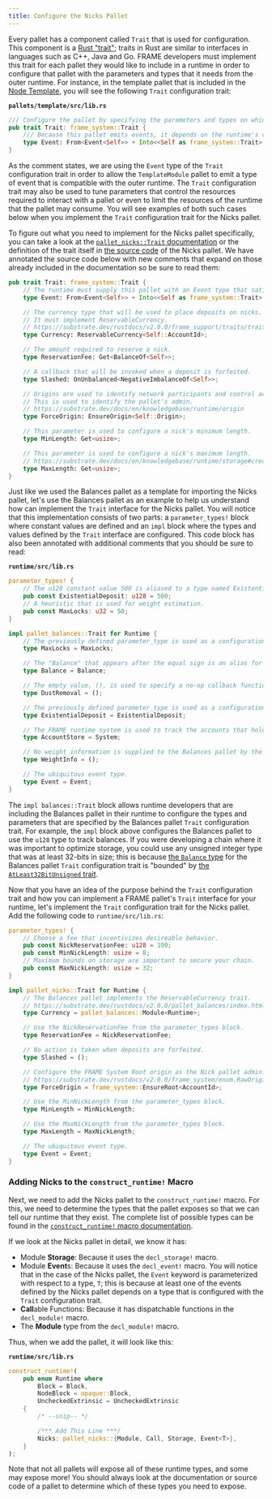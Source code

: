```yaml
---
title: Configure the Nicks Pallet
---
```


Every pallet has a component called `Trait` that is used for configuration. This component is a
[Rust "trait"](https://doc.rust-lang.org/book/ch10-02-traits.html); traits in Rust are similar to
interfaces in languages such as C++, Java and Go. FRAME developers must implement this trait for
each pallet they would like to include in a runtime in order to configure that pallet with the
parameters and types that it needs from the outer runtime. For instance, in the template pallet that
is included in the
[Node Template](https://github.com/substrate-developer-hub/substrate-node-template), you will see
the following `Trait` configuration trait:

**`pallets/template/src/lib.rs`**

```rust
/// Configure the pallet by specifying the parameters and types on which it depends.
pub trait Trait: frame_system::Trait {
    /// Because this pallet emits events, it depends on the runtime's definition of an event.
    type Event: From<Event<Self>> + Into<<Self as frame_system::Trait>::Event>;
}
```

As the comment states, we are using the `Event` type of the `Trait` configuration trait in order to
allow the `TemplateModule` pallet to emit a type of event that is compatible with the outer runtime.
The `Trait` configuration trait may also be used to tune parameters that control the resources
required to interact with a pallet or even to limit the resources of the runtime that the pallet may
consume. You will see examples of both such cases below when you implement the `Trait` configuration
trait for the Nicks pallet.

To figure out what you need to implement for the Nicks pallet specifically, you can take a look at
the
[`pallet_nicks::Trait` documentation](https://substrate.dev/rustdocs/v2.0.0/pallet_nicks/trait.Trait.html)
or the definition of the trait itself in
[the source code](https://github.com/paritytech/substrate/blob/v2.0.0/frame/nicks/src/lib.rs) of the
Nicks pallet. We have annotated the source code below with new comments that expand on those already
included in the documentation so be sure to read them:

```rust
pub trait Trait: frame_system::Trait {
    // The runtime must supply this pallet with an Event type that satisfies the pallet's requirements.
    type Event: From<Event<Self>> + Into<<Self as frame_system::Trait>::Event>;

    // The currency type that will be used to place deposits on nicks.
    // It must implement ReservableCurrency.
    // https://substrate.dev/rustdocs/v2.0.0/frame_support/traits/trait.ReservableCurrency.html
    type Currency: ReservableCurrency<Self::AccountId>;

    // The amount required to reserve a nick.
    type ReservationFee: Get<BalanceOf<Self>>;

    // A callback that will be invoked when a deposit is forfeited.
    type Slashed: OnUnbalanced<NegativeImbalanceOf<Self>>;

    // Origins are used to identify network participants and control access.
    // This is used to identify the pallet's admin.
    // https://substrate.dev/docs/en/knowledgebase/runtime/origin
    type ForceOrigin: EnsureOrigin<Self::Origin>;

    // This parameter is used to configure a nick's minimum length.
    type MinLength: Get<usize>;

    // This parameter is used to configure a nick's maximum length.
    // https://substrate.dev/docs/en/knowledgebase/runtime/storage#create-bounds
    type MaxLength: Get<usize>;
}
```

Just like we used the Balances pallet as a template for importing the Nicks pallet, let's use the
Balances pallet as an example to help us understand how can implement the `Trait` interface for the
Nicks pallet. You will notice that this implementation consists of two parts: a `parameter_types!`
block where constant values are defined and an `impl` block where the types and values defined by
the `Trait` interface are configured. This code block has also been annotated with additional
comments that you should be sure to read:

**`runtime/src/lib.rs`**

```rust
parameter_types! {
    // The u128 constant value 500 is aliased to a type named ExistentialDeposit.
    pub const ExistentialDeposit: u128 = 500;
    // A heuristic that is used for weight estimation.
    pub const MaxLocks: u32 = 50;
}

impl pallet_balances::Trait for Runtime {
    // The previously defined parameter_type is used as a configuration parameter.
    type MaxLocks = MaxLocks;

    // The "Balance" that appears after the equal sign is an alias for the u128 type.
    type Balance = Balance;

    // The empty value, (), is used to specify a no-op callback function.
    type DustRemoval = ();

    // The previously defined parameter_type is used as a configuration parameter.
    type ExistentialDeposit = ExistentialDeposit;

    // The FRAME runtime system is used to track the accounts that hold balances.
    type AccountStore = System;

    // No weight information is supplied to the Balances pallet by the Node Template's runtime.
    type WeightInfo = ();

    // The ubiquitous event type.
    type Event = Event;
}
```

The `impl balances::Trait` block allows runtime developers that are including the Balances pallet in
their runtime to configure the types and parameters that are specified by the Balances pallet
`Trait` configuration trait. For example, the `impl` block above configures the Balances pallet to
use the `u128` type to track balances. If you were developing a chain where it was important to
optimize storage, you could use any unsigned integer type that was at least 32-bits in size; this is
because
[the `Balance` type](https://substrate.dev/rustdocs/v2.0.0/pallet_balances/trait.Trait.html#associatedtype.Balance)
for the Balances pallet `Trait` configuration trait is "bounded" by
[the `AtLeast32BitUnsigned` trait](https://substrate.dev/rustdocs/v2.0.0/sp_arithmetic/traits/trait.AtLeast32BitUnsigned.html).

Now that you have an idea of the purpose behind the `Trait` configuration trait and how you can
implement a FRAME pallet's `Trait` interface for your runtime, let's implement the `Trait`
configuration trait for the Nicks pallet. Add the following code to `runtime/src/lib.rs`:

```rust
parameter_types! {
    // Choose a fee that incentivizes desireable behavior.
    pub const NickReservationFee: u128 = 100;
    pub const MinNickLength: usize = 8;
    // Maximum bounds on storage are important to secure your chain.
    pub const MaxNickLength: usize = 32;
}

impl pallet_nicks::Trait for Runtime {
    // The Balances pallet implements the ReservableCurrency trait.
    // https://substrate.dev/rustdocs/v2.0.0/pallet_balances/index.html#implementations-2
    type Currency = pallet_balances::Module<Runtime>;

    // Use the NickReservationFee from the parameter_types block.
    type ReservationFee = NickReservationFee;

    // No action is taken when deposits are forfeited.
    type Slashed = ();

    // Configure the FRAME System Root origin as the Nick pallet admin.
    // https://substrate.dev/rustdocs/v2.0.0/frame_system/enum.RawOrigin.html#variant.Root
    type ForceOrigin = frame_system::EnsureRoot<AccountId>;

    // Use the MinNickLength from the parameter_types block.
    type MinLength = MinNickLength;

    // Use the MaxNickLength from the parameter_types block.
    type MaxLength = MaxNickLength;

    // The ubiquitous event type.
    type Event = Event;
}
```

### Adding Nicks to the `construct_runtime!` Macro

Next, we need to add the Nicks pallet to the `construct_runtime!` macro. For this, we need to
determine the types that the pallet exposes so that we can tell our runtime that they exist. The
complete list of possible types can be found in the
[`construct_runtime!` macro documentation](https://substrate.dev/rustdocs/v2.0.0/frame_support/macro.construct_runtime.html).

If we look at the Nicks pallet in detail, we know it has:

- Module **Storage**: Because it uses the `decl_storage!` macro.
- Module **Event**s: Because it uses the `decl_event!` macro. You will notice that in the case of
  the Nicks pallet, the `Event` keyword is parameterized with respect to a type, `T`; this is
  because at least one of the events defined by the Nicks pallet depends on a type that is
  configured with the `Trait` configuration trait.
- **Call**able Functions: Because it has dispatchable functions in the `decl_module!` macro.
- The **Module** type from the `decl_module!` macro.

Thus, when we add the pallet, it will look like this:

**`runtime/src/lib.rs`**

```rust
construct_runtime!(
    pub enum Runtime where
        Block = Block,
        NodeBlock = opaque::Block,
        UncheckedExtrinsic = UncheckedExtrinsic
    {
        /* --snip-- */

        /*** Add This Line ***/
        Nicks: pallet_nicks::{Module, Call, Storage, Event<T>},
    }
);
```

Note that not all pallets will expose all of these runtime types, and some may expose more! You
should always look at the documentation or source code of a pallet to determine which of these types
you need to expose.

